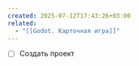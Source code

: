 ```yaml
---
created: 2025-07-12T17:43:26+03:00
related:
  - "[[Godot. Карточная игра]]"
---
```


 - [ ] Создать проект